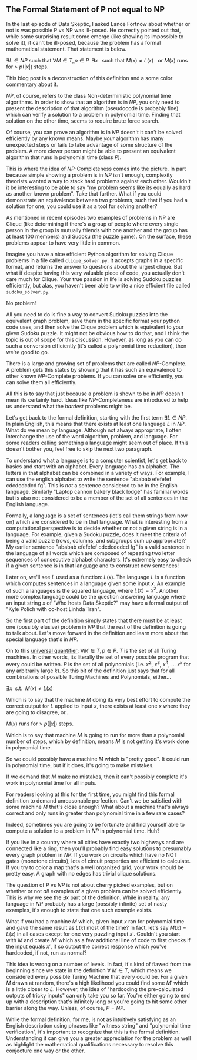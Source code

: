 ## The Formal Statement of P not equal to NP

In the last episode of Data Skeptic, I asked Lance Fortnow about whether or not is was possible P vs NP was ill-posed.  He correctly pointed out that, while some surprising result come emerge (like showing its impossible to solve it), it can't be ill-posed, because the problem has a formal mathematical statement. That statement is below.

$\exists L \in NP$ such that $\forall M \in T, p \in P \hspace{5pt} \exists x \hspace{5pt}$ such that $M(x) \ne L(x) \hspace{5pt}$ or $M(x)$ runs for > $p(|x|)$ steps.

This blog post is a deconstruction of this definition and a some color commentary about it.

$NP$, of course, refers to the class Non-deterministic polynomial time algorithms.  In order to show that an algorithm is in $NP$, you only need to present the description of that algorithm (pseudocode is probably fine) which can verify a solution to a problem in polynomial time.  Finding that solution on the other time, seems to require brute force search.

Of course, you can prove an algorithm is in $NP$ doesn't it can't be solved efficiently by any known means.  Maybe *your* algorithm has many unexpected steps or fails to take advantage of some structure of the problem.  A more clever person might be able to present an equivalent algorithm that runs in polynomial time (class $P$).

This is where the idea of $NP$-Completeness comes into the picture.  In part because simple showing a problem is in $NP$ isn't enough, complexity theorists wanted a way to stack hard problems against each other.  Wouldn't it be interesting to be able to say "my problem seems like its equally as hard as another known problem".  Take that further.  What if you could demonstrate an equivalence between two problems, such that if you had a solution for one, you could use it as a tool for solving another?

As mentioned in recent episodes two examples of problems in NP are Clique (like determining if there's a group of people where every single person in the group is mutually friends with one another and the group has at least 100 members) and Sudoku (the puzzle game).  On the surface, these problems appear to have very little in common.

Imagine you have a nice efficient Python algorithm for solving Clique problems in a file called `clique_solver.py`. It accepts graphs in a specific format, and returns the answer to questions about the largest clique.  But what if despite having this very valuable piece of code, you actually don't care much for Clique.  Your true passion in life is solving Sudoku puzzles efficiently, but alas, you haven't been able to write a nice efficient file called `sudoku_solver.py`.

No problem!

All you need to do is fine a way to convert Sudoku puzzles into the equivalent graph problem, save them in the specific format your python code uses, and then solve the  Clique problem which is equivalent to your given Sudoku puzzle.  It might not be obvious how to do that, and I think the topic is out of scope for this discussion.  However, as long as you can do such a conversion efficiently (it's called a polynomial time reduction), then we're good to go.

There is a large and growing set of problems that are called $NP$-Complete.  A problem gets this status by showing that it has such an equivalence to other known $NP$-Complete problems.  If you can solve one efficiently, you can solve them all efficiently.

All this is to say that just because a problem is shown to be in $NP$ doesn't mean its certainly hard.  Ideas like $NP$-Completeness are introduced to help us understand what the *hardest* problems might be.

Let's get back to the formal definition, starting with the first term $\exists L \in NP$.  In plain English, this means that there exists at least one language $L$ in $NP$.  What do we mean by language.  Although not always appropriate, I often interchange the use of the word algorithm, problem, and language.  For some readers calling something a language might seem out of place.  If this doesn't bother you, feel free to skip the next two paragraph.

To understand what a language is to a computer scientist, let's get back to basics and start with an alphabet.  Every language has an alphabet.  The letters in that alphabet can be combined in a variety of ways.  For example, I can use the english alphabet to write the sentence "ababab efefefef cdcdcdcdcd fg".  This is *not* a sentence considered to be in the English language.  Similarly "Laptop cannon bakery black lodge" has familiar words but is also not considered to be a member of the set of all sentences in the English language.

Formally, a language is a set of sentences (let's call them strings from now on) which are considered to be in that language.  What is interesting from a computational perspective is to decide whether or not a given string is in a language.  For example, given a Sudoku puzzle, does it meet the criteria of being a valid puzzle (rows, columns, and subgroups sum up appropriate)?  My earlier sentence "ababab efefefef cdcdcdcdcd fg" is a valid sentence in the language of all words which are composed of repeating two letter sequences of consecutive alphabet characters.  It's extremely easy to check if a given sentence is in that language and to construct new sentences!

Later on, we'll see $L$ used as a function: $L(x)$.  The language $L$ is a function which computes sentences in a language given some input $x$.  An example of such a languages is the squared language, where $L(x) = x^2$.  Another more complex language could be the question answering language where an input string $x$ of "Who hosts Data Skeptic?" may have a formal output of "Kyle Polich with co-host Linhda Tran".

So the first part of the definition simply states that there must be at least one (possibly elusive) problem in $NP$ that the rest of the definition is going to talk about.  Let's move forward in the definition and learn more about the special language that's in $NP$.

On to this [universal quantifier](https://en.wikipedia.org/wiki/Universal_quantification): $\forall M \in T, p \in P$.  $T$ is the set of all Turing machines.  In other words, its literally the set of every possible program that every could be written.  $P$ is the set of all polynomials (i.e. $x^2$, $x^3$, $x^4$, ... $x^k$ for any arbitrarily large $k$).  So this bit of the definition just says that for all combinations of possible Turing Machines and Polynomials, either...

$\exists x \hspace{5pt} \text{s.t.} \hspace{5pt} M(x) \ne L(x) \hspace{5pt}$

Which is to say that the machine $M$ doing its very best effort to compute the correct output for $L$ applied to input $x$, there exists at least one $x$ where they are going to disagree, or...

$M(x)$ runs for > $p(|x|)$ steps.

Which is to say that machine $M$ is going to run for more than a polynomial number of steps, which by definition, means $M$ is not getting it's work done in polynomial time.

So we could possibly have a machine $M$ which is "pretty good".  It could run in polynomial time, but if it does, it's going to make mistakes.

If we demand that $M$ make no mistakes, then it can't possibly complete it's work in polynomial time for all inputs.

For readers looking at this for the first time, you might find this formal definition to demand unreasonable perfection.  Can't we be satisfied with some machine $M$ that's close enough?  What about a machine that's always correct and only runs in greater than polynomial time in a few rare cases?

Indeed, sometimes you are going to be fortunate and find yourself able to compute a solution to a problem in $NP$ in polynomial time.  Huh?

If you live in a country where all cities have exactly two highways and are connected like a ring, then you'll probably find easy solutions to presumably every graph problem in $NP$.  If you work on circuits which have no NOT gates (monotone circuits), lots of circuit properties are efficient to calculate.  If you try to color a map that's a well organized grid, your work should be pretty easy.  A graph with no edges has trivial clique solutions.

The question of $P$ vs $NP$ is not about cherry picked examples, but on whether or not *all* examples of a given problem can be solved efficiently.  This is why we see the $\exists x$ part of the definition.  While in reality, any language in $NP$ probably has a large (possibly infinite) set of nasty examples, it's enough to state that one such example exists.

What if you had a machine $M$ which, given input $x$ ran for polynomial time and gave the same result as $L(x)$ most of the time?  In fact, let's say $M(x) = L(x)$ in all cases except for one very puzzling input $x'$.  Couldn't you start with $M$ and create $M'$ which as a few additional line of code to first checks if the input equals $x'$, if so output the correct response which you've hardcoded, if not, run as normal?

This idea is wrong on a number of levels.  In fact, it's kind of flawed from the beginning since we state in the definition $\forall$ $M \in T$, which means we considered every possible Turing Machine that every could be.  For a given $M$ drawn at random, there's a high likelihood you could find some $M'$ which is a little closer to $L$.  However, the idea of "hardcoding the pre-calculated outputs of tricky inputs" can only take you so far.  You're either going to end up with a description that's infinitely long or you're going to hit some other barrier along the way.  Unless, of course, $P=NP$.

While the formal definition, for me, is not as intuitively satisfying as an English description using phrases like "witness string" and "polynomial time verification", it's important to recognize that this is the formal definition.  Understanding it can give you a greater appreciation for the problem as well as highlight the mathematical qualifications necessary to resolve this conjecture one way or the other.

